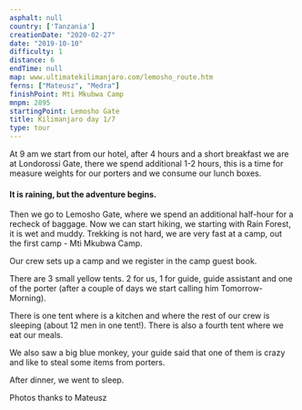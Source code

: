 ```yaml
---
asphalt: null
country: ['Tanzania']
creationDate: "2020-02-27"
date: "2019-10-10"
difficulty: 1
distance: 6
endTime: null
map: www.ultimatekilimanjaro.com/lemosho_route.htm
ferns: ["Mateusz", "Medra"]
finishPoint: Mti Mkubwa Camp
mnpm: 2895
startingPoint: Lemosho Gate
title: Kilimanjaro day 1/7
type: tour
---
```


At 9 am we start from our hotel, after 4 hours and a short breakfast we are at Londorossi Gate, there we spend additional 1-2 hours, this is a time for measure weights for our porters and we consume our lunch boxes.

#### It is raining, but the adventure begins.

Then we go to Lemosho Gate, where we spend an additional half-hour for a recheck of baggage.
Now we can start hiking, we starting with Rain Forest, it is wet and muddy. Trekking is not hard, we are very fast at a camp, out the first camp - Mti Mkubwa Camp.

Our crew sets up a camp and we register in the camp guest book.

There are 3 small yellow tents. 2 for us, 1 for guide, guide assistant and one of the porter (after a couple of days we start calling him Tomorrow-Morning).

There is one tent where is a kitchen and where the rest of our crew is sleeping (about 12 men in one tent!). There is also a fourth tent where we eat our meals.

We also saw a big blue monkey, your guide said that one of them is crazy and like to steal some items from porters.

After dinner, we went to sleep.

Photos thanks to Mateusz
